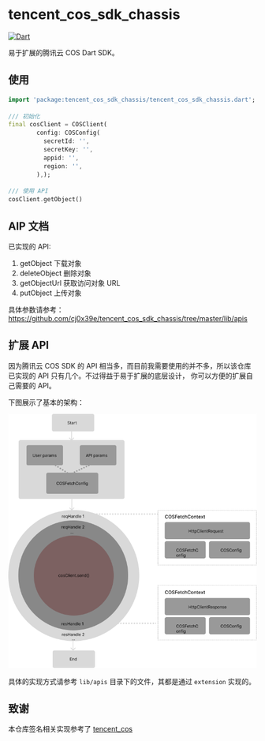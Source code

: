# tencent_cos_sdk_chassis

[![Dart](https://github.com/cj0x39e/tencent_cos_sdk_chassis/actions/workflows/dart.yml/badge.svg)](https://github.com/cj0x39e/tencent_cos_sdk_chassis/actions/workflows/dart.yml)

易于扩展的腾讯云 COS Dart SDK。

## 使用

```dart
import 'package:tencent_cos_sdk_chassis/tencent_cos_sdk_chassis.dart';

/// 初始化
final cosClient = COSClient(
        config: COSConfig(
          secretId: '',
          secretKey: '',
          appid: '',
          region: '',
        ),);

/// 使用 API
cosClient.getObject()

```
## AIP 文档

已实现的 API:
1. getObject 下载对象
2. deleteObject 删除对象
3. getObjectUrl 获取访问对象 URL
4. putObject 上传对象

具体参数请参考： https://github.com/cj0x39e/tencent_cos_sdk_chassis/tree/master/lib/apis

## 扩展 API

因为腾讯云 COS SDK 的 API 相当多，而目前我需要使用的并不多，所以该仓库已实现的 API 只有几个。不过得益于易于扩展的底层设计，
你可以方便的扩展自己需要的 API。

下图展示了基本的架构：

![disign](https://raw.githubusercontent.com/cj0x39e/tencent_cos_sdk_chassis/master/assets/design.png)

具体的实现方式请参考 `lib/apis` 目录下的文件，其都是通过 `extension` 实现的。

## 致谢

本仓库签名相关实现参考了 [tencent_cos](https://github.com/zhangruiyu/tencent_cos)
